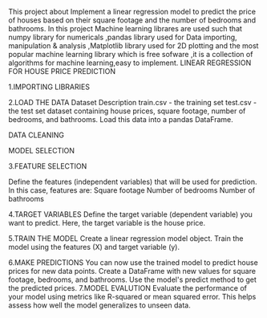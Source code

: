 This project about Implement a linear regression model to predict the price of houses based on their square footage and the number of bedrooms and bathrooms.
In this project Machine learning librares are used such that numpy library for numericals ,pandas library used for Data importing, manipulation & analysis ,Matplotlib library used for 2D plotting and the most popular machine learning library which is free sofware ,it is a collection of algorithms for machine learning,easy to implement.
LINEAR REGRESSION FOR HOUSE PRICE PREDICTION

1.IMPORTING LIBRARIES

2.LOAD THE DATA
   Dataset Description
     train.csv - the training set
     test.csv - the test set
dataset containing house prices, square footage, number of bedrooms, and bathrooms.
Load this data into a pandas DataFrame.

DATA CLEANING

MODEL SELECTION

3.FEATURE SELECTION

Define the features (independent variables) that will be used for prediction.
In this case, features are:
Square footage
Number of bedrooms
Number of bathrooms

4.TARGET VARIABLES
Define the target variable (dependent variable) you want to predict.
Here, the target variable is the house price.

5.TRAIN THE MODEL
Create a linear regression model object.
Train the model using the features (X) and target variable (y).

6.MAKE PREDICTIONS
You can now use the trained model to predict house prices for new data points.
Create a DataFrame with new values for square footage, bedrooms, and bathrooms.
Use the model's predict method to get the predicted prices.
7.MODEL EVALUTION
Evaluate the performance of your model using metrics like R-squared or mean squared error.
This helps assess how well the model generalizes to unseen data.
